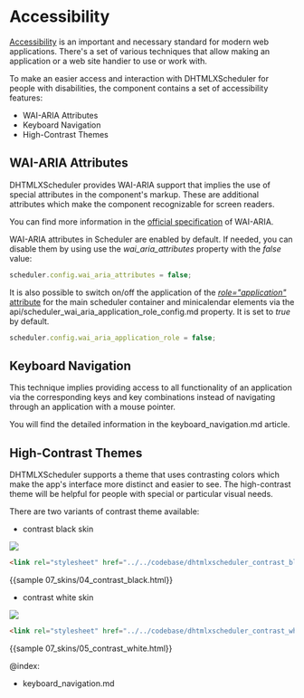 Accessibility
================

[Accessibility](https://www.w3.org/WAI/fundamentals/accessibility-intro/) is an important and necessary standard for modern web applications. 
There's a set of various techniques that allow making an application or a web site handier to use or work with. 

To make an easier access and interaction with DHTMLXScheduler for people with disabilities, the component contains a set of accessibility features:

- WAI-ARIA Attributes
- Keyboard  Navigation
- High-Contrast Themes

WAI-ARIA Attributes
----------------------

DHTMLXScheduler provides WAI-ARIA support that implies the use of special attributes in the component's markup.
These are additional attributes which make the component recognizable for screen readers. 

You can find more information in the [official specification](https://www.w3.org/WAI/intro/aria) of WAI-ARIA.

WAI-ARIA attributes in Scheduler are enabled by default. If needed, you can disable them by using use the *wai_aria_attributes* property with the *false* value:

~~~js
scheduler.config.wai_aria_attributes = false;
~~~

It is also possible to switch on/off the application of the [*role="application"* attribute](https://developer.mozilla.org/en-US/docs/Learn/Accessibility/WAI-ARIA_basics#Enter_WAI-ARIA) 
for the main scheduler container and minicalendar elements via the api/scheduler_wai_aria_application_role_config.md property. It is set to *true* by default.

~~~js
scheduler.config.wai_aria_application_role = false;
~~~


Keyboard Navigation
-------------------

This technique implies providing access to all functionality of an application via the corresponding keys and key combinations
instead of navigating through an application with a mouse pointer.  

You will find the detailed information in the keyboard_navigation.md article.

High-Contrast Themes
--------------------

DHTMLXScheduler supports a theme that uses contrasting colors which make the app's interface more distinct and easier to see.
The high-contrast theme will be helpful for people with special or particular visual needs.

There are two variants of contrast theme available: 

- contrast black skin

<img src="contrast_black_skin.png">

~~~html
<link rel="stylesheet" href="../../codebase/dhtmlxscheduler_contrast_black.css">
~~~

{{sample 07_skins/04_contrast_black.html}}

- contrast white skin

<img src="contrast_white_skin.png">

~~~html
<link rel="stylesheet" href="../../codebase/dhtmlxscheduler_contrast_white.css">
~~~

{{sample 07_skins/05_contrast_white.html}}

@index:
- keyboard_navigation.md